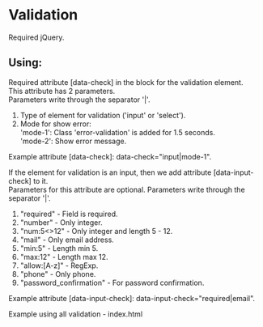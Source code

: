 # Validation

Required jQuery.

##  Using:

 Required attribute [data-check] in the block for the validation element.<br />
 This attribute has 2 parameters.<br />
 Parameters write through the separator '|'.<br />

 1. Type of element for validation ('input' or 'select').<br />
 2. Mode for show error:<br />
    'mode-1': Class 'error-validation' is added for 1.5 seconds.<br />
    'mode-2': Show error message.<br />

 Example attribute [data-check]: data-check="input|mode-1".

 If the element for validation is an input, then we add attribute [data-input-check] to it.<br />
 Parameters for this attribute are optional.
 Parameters write through the separator '|'.
 1. "required" - Field is required.
 2. "number" - Only integer.
 3. "num:5<>12" - Only integer and length 5 - 12.
 2. "mail" - Only email address.
 3. "min:5" - Length min 5.
 4. "max:12" - Length max 12.
 5. "allow:[A-z]" - RegExp.
 6. "phone" - Only phone.
 8. "password_confirmation" - For password confirmation.

 Example attribute [data-input-check]: data-input-check="required|email".

 Example using all validation - index.html
 
